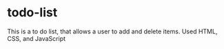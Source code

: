 # todo-list
This is a to do list, that allows a user to add and delete items. Used HTML, CSS, and JavaScript
